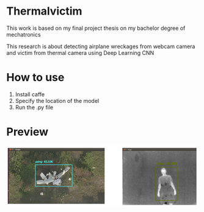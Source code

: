 # Thermalvictim
This work is based on my final project thesis on my bachelor degree of mechatronics

This research is about detecting airplane wreckages from webcam camera and victim from thermal camera using Deep Learning CNN

# How to use
1. Install caffe 
2. Specify the location of the model
3. Run the .py file

# Preview
![Thermal Detection](wreckagevictimdetection.png)
